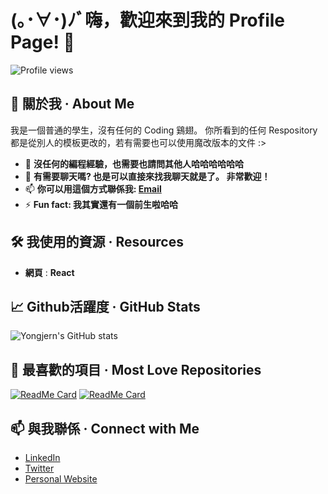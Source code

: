 # (｡･∀･)ﾉﾞ嗨，歡迎來到我的 Profile Page! 👋

![Profile views](https://gpvc.arturio.dev/yongjern)

## 🚀 關於我 · About Me
我是一個普通的學生，沒有任何的 Coding 鷄翅。 你所看到的任何 Respository 都是從別人的模板更改的，若有需要也可以使用魔改版本的文件 :>   

- 🌱 **沒任何的編程經驗，也需要也請問其他人哈哈哈哈哈哈**
- 💬 **有需要聊天嗎? 也是可以直接來找我聊天就是了。 非常歡迎！**
- 📫 **你可以用這個方式聯係我: [Email](mailto:jieernyong1207@gmail.com)**
- ⚡ **Fun fact: 我其實還有一個前生啦哈哈**

## 🛠️ 我使用的資源 · Resources
- **網頁** : **React**

## 📈 Github活躍度 · GitHub Stats
![Yongjern's GitHub stats](https://github-readme-stats.vercel.app/api?username=yongjern&show_icons=true&theme=radical)

## 🌟 最喜歡的項目 · Most Love Repositories
[![ReadMe Card](https://github-readme-stats.vercel.app/api/pin/?username=yongjern&repo=your-repo-name&theme=radical)](https://github.com/yongjern/yong.github.io)
[![ReadMe Card](https://github-readme-stats.vercel.app/api/pin/?username=yongjern&repo=another-repo-name&theme=radical)](https://github.com/yongjern/yongjern)

## 📫 與我聯係 · Connect with Me
- [LinkedIn](https://linkedin.com/in/your-linkedin-profile)
- [Twitter](https://twitter.com/your-twitter-handle)
- [Personal Website](https://your-website.com)
